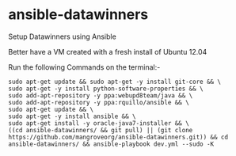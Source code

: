 ansible-datawinners
===================

Setup Datawinners using Ansible

Better have a VM created with a fresh install of Ubuntu 12.04

Run the following Commands on the terminal:-

    sudo apt-get update && sudo apt-get -y install git-core && \
    sudo apt-get -y install python-software-properties && \
    sudo add-apt-repository -y ppa:webupd8team/java && \
    sudo add-apt-repository -y ppa:rquillo/ansible && \
    sudo apt-get update && \
    sudo apt-get -y install ansible && \
    sudo apt-get install -y oracle-java7-installer && \
    ((cd ansible-datawinners/ && git pull) || (git clone https://github.com/mangroveorg/ansible-datawinners.git)) && cd ansible-datawinners/ && ansible-playbook dev.yml --sudo -K

